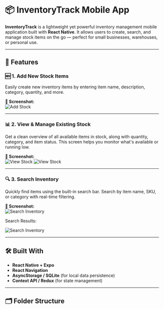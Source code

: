 # 📦 InventoryTrack Mobile App

**InventoryTrack** is a lightweight yet powerful inventory management mobile application built with **React Native**. It allows users to create, search, and manage stock items on the go — perfect for small businesses, warehouses, or personal use.

---

## 📱 Features

### 🆕 1. Add New Stock Items

Easily create new inventory items by entering item name, description, category, quantity, and more.

**📸 Screenshot:**  
![Add Stock](https://github.com/GamingHazard/Hanli-Inventory-app/blob/main/assets/Screenshot_2025.04.24_13.12.08.721.png)

---

### 📊 2. View & Manage Existing Stock

Get a clean overview of all available items in stock, along with quantity, category, and item status. This screen helps you monitor what's available or running low.

**📸 Screenshot:**  
![View Stock]([screenshots/view-stock.png](https://github.com/GamingHazard/Hanli-Inventory-app/blob/main/assets/Screenshot_2025.04.24_13.11.59.954.png))
![View Stock](https://github.com/GamingHazard/Hanli-Inventory-app/blob/main/assets/Screenshot_2025.04.24_13.11.51.520.png
)

---

### 🔍 3. Search Inventory

Quickly find items using the built-in search bar. Search by item name, SKU, or category with real-time filtering.

**📸 Screenshot:**  
![Search Inventory](https://github.com/GamingHazard/Hanli-Inventory-app/blob/main/assets/Screenshot_2025.04.24_13.10.37.655.png)

Search Results:


![Search Inventory](https://github.com/GamingHazard/Hanli-Inventory-app/blob/main/assets/Screenshot_2025.04.24_13.11.43.255.png)

---

## 🛠 Built With

- **React Native + Expo**
- **React Navigation**
- **AsyncStorage / SQLite** (for local data persistence)
- **Context API / Redux** (for state management)

---

## 🗂 Folder Structure
